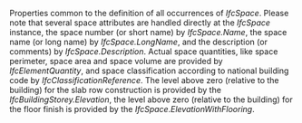 Properties common to the definition of all occurrences of _IfcSpace_. Please note that several space attributes are handled directly at the _IfcSpace_ instance, the space number (or short name) by _IfcSpace.Name_, the space name (or long name) by _IfcSpace.LongName_, and the description (or comments) by _IfcSpace.Description_. Actual space quantities, like space perimeter, space area and space volume are provided by _IfcElementQuantity_, and space classification according to national building code by _IfcClassificationReference_. The level above zero (relative to the building) for the slab row construction is provided by the _IfcBuildingStorey.Elevation_, the level above zero (relative to the building) for the floor finish is provided by the _IfcSpace_._ElevationWithFlooring_.

<!-- end of short definition -->

